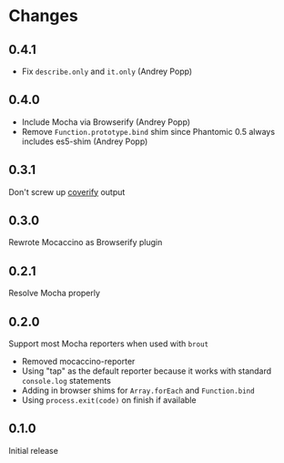 # Changes

## 0.4.1

- Fix `describe.only` and `it.only` (Andrey Popp)

## 0.4.0

- Include Mocha via Browserify (Andrey Popp)
- Remove `Function.prototype.bind` shim since Phantomic 0.5 always includes
  es5-shim (Andrey Popp)

## 0.3.1

Don't screw up [coverify][] output

## 0.3.0

Rewrote Mocaccino as Browserify plugin

## 0.2.1

Resolve Mocha properly

## 0.2.0

Support most Mocha reporters when used with `brout`

- Removed mocaccino-reporter
- Using "tap" as the default reporter because it works with standard
  `console.log` statements
- Adding in browser shims for `Array.forEach` and `Function.bind`
- Using `process.exit(code)` on finish if available

## 0.1.0

Initial release

[coverify]: https://github.com/substack/coverify
